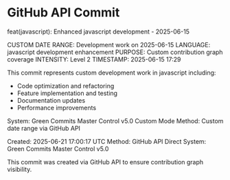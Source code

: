 # GitHub API Commit

feat(javascript): Enhanced javascript development - 2025-06-15

CUSTOM DATE RANGE: Development work on 2025-06-15
LANGUAGE: javascript development enhancement
PURPOSE: Custom contribution graph coverage
INTENSITY: Level 2
TIMESTAMP: 2025-06-15 17:29

This commit represents custom development work in javascript including:
- Code optimization and refactoring
- Feature implementation and testing
- Documentation updates
- Performance improvements

System: Green Commits Master Control v5.0 Custom Mode
Method: Custom date range via GitHub API

Created: 2025-06-21 17:00:17 UTC
Method: GitHub API Direct
System: Green Commits Master Control v5.0

This commit was created via GitHub API to ensure contribution graph visibility.
